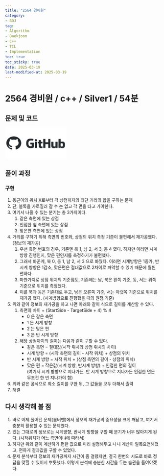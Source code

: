 ```yaml
---
title: "2564 경비원"
category:
- BOJ
tag:
- Algorithm
- Baekjoon
- C++
- TIL
- Implementation
toc: true
toc_sticky: true
date: 2025-03-19
last-modified-at: 2025-03-19
---
```


#   2564 경비원 / c++ / Silver1 / 54분

## 문제 및 코드   
[<img src="https://github.com/Sho1007/sho1007.github.io/blob/main/assets/images/github-logo-vector.png?raw=true" width="200" height="100"/>](https://github.com/Sho1007/Algorithm/tree/main/%EB%B0%B1%EC%A4%80/Silver/2564.%E2%80%85%EA%B2%BD%EB%B9%84%EC%9B%90)

## 풀이 과정
### 구현
1. 동근이의 위치 X로부터 각 상점까지의 최단 거리의 합을 구하는 문제
2. 단, 블록을 가로질러 갈 수 는 없고 각 면을 타고 가야한다.
3. 여기서 나올 수 있는 분기는 총 3가지이다.
    1. 같은 측면에 있는 상점
    2. 인접한 옆 측면에 있는 상점
    3. 맞은편 측면에 있는 상점
4. 거리를 구하기 위해 측면의 번호와, 상점의 위치 측정 기준이 불편해서 재가공했다. (정보의 재가공)
    1. 우선 측면 번호의 경우, 기존엔 북 1, 남 2, 서 3, 동 4 였다. 하지만 이러면 시계방향 진행인지, 맞은 편인지를 측정하기가 불편했다.
    2. 그래서 바꾼게, 북 0, 동 1, 남 2, 서 3 으로 바꿨다. 이러면 시계방향은 1증가, 반시계 방향은 1감소, 맞은편은 절대값으로 2차이로 파악할 수 있기 때문에 훨씬 편하다.
    3. 마찬가지로 상점 위치의 기준점도, 기존에는 남, 북은 왼쪽 기준, 동, 서는 위쪽 기준으로 위치를 측정했다.
    4. 이를 북과 동은 기존대로 두고, 남은 오른쪽 기준, 서는 아랫쪽 기준으로 위치를 재가공 했다. (시계방향으로 진행했을 때의 원점 기준)
5. 위와 같이 정보의 재가공을 하고 나면 아래와 같이 식으로 길이를 계산할 수 있다.
    1. 측면의 차이 = (StartSide - TargetSide + 4) % 4
        * 0 은 같은 측면
        * 1 은 시계 방향
        * 2 는 맞은 편
        * 3 은 반 시계 방향
    2. 해당 상점까지의 길이는 다음과 같이 구할 수 있다.
        * 같은 측면 = 절대값(시작 위치와 상점 위치의 차이)
        * 시계 방향 = (시작 측면의 길이 - 시작 위치) + 상점의 위치
        * 반 시계 방향 = 시작 위치 + (상점 측면의 길이 - 상점의 위치)
        * 맞은 편 = 작은값(시계 방향, 반시계 방향) + 인접한 면의 길이  
        (여기서 시계 방향으로 지나가든, 반 시계 방향으로 지나가든 인접한 면은 무조건 한 번 지나가야 함)
6. 위와 같은 공식으로 최소 길이를 구한 뒤, 그 값들을 모두 더해서 출력
7. 해결
## 다시 생각해 볼 점
1. 바로 어제 풀어던 문제(봄버맨)에서 정보의 재가공의 중요성을 크게 깨닫고, 여기서 충분히 활용할 수 있는 문제였다.
2. 있는 그대로의 정보로는 시계방향, 반시계 방향을 구할 때 분기가 너무 많아지게 된다. (시작위치가 어느 측면이냐에 따라서)
3. 하지만 위와 같이 계산하기 편한 값으로 미리 설정해두고 나니 계산이 일목요연해졌고, 편하게 결과값을 구할 수 있었다.
4. 문제 분석부터 정보의 재가공까지 시간이 좀 걸렸지만, 결국 한번의 시도로 바로 정답을 맞힐 수 있어서 뿌듯했다. 이렇게 분석에 충분한 시간을 두는 습관을 들여야겠다.